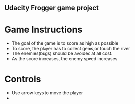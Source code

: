 ## Udacity Frogger game project ##

# Game Instructions #

 * The goal of the game is to score as high as possible
 * To score, the player has to collect gems,or touch the river
 * The enemies(bugs) should be avoided at all cost.
 * As the score increases, the enemy speed increases

# Controls #
 * Use arrow keys to move the player
 *